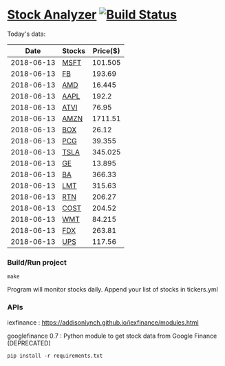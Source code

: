 # [Stock Analyzer](https://ogoyal.github.io/StockAnalyzer/) [![Build Status](https://travis-ci.org/ogoyal/StockAnalyzer.svg?branch=master)](https://travis-ci.org/ogoyal/StockAnalyzer)

Today's data:

| Date| Stocks| Price($) | 
| --- | --- | ---  | 
| 2018-06-13| [MSFT](https://plot.ly/~ogoyal/2)| 101.505 | 
| 2018-06-13| [FB](https://plot.ly/~ogoyal/4)| 193.69 | 
| 2018-06-13| [AMD](https://plot.ly/~ogoyal/6)| 16.445 | 
| 2018-06-13| [AAPL](https://plot.ly/~ogoyal/8)| 192.2 | 
| 2018-06-13| [ATVI](https://plot.ly/~ogoyal/10)| 76.95 | 
| 2018-06-13| [AMZN](https://plot.ly/~ogoyal/12)| 1711.51 | 
| 2018-06-13| [BOX](https://plot.ly/~ogoyal/14)| 26.12 | 
| 2018-06-13| [PCG](https://plot.ly/~ogoyal/16)| 39.355 | 
| 2018-06-13| [TSLA](https://plot.ly/~ogoyal/18)| 345.025 | 
| 2018-06-13| [GE](https://plot.ly/~ogoyal/20)| 13.895 | 
| 2018-06-13| [BA](https://plot.ly/~ogoyal/22)| 366.33 | 
| 2018-06-13| [LMT](https://plot.ly/~ogoyal/24)| 315.63 | 
| 2018-06-13| [RTN](https://plot.ly/~ogoyal/26)| 206.27 | 
| 2018-06-13| [COST](https://plot.ly/~ogoyal/28)| 204.52 | 
| 2018-06-13| [WMT](https://plot.ly/~ogoyal/30)| 84.215 | 
| 2018-06-13| [FDX](https://plot.ly/~ogoyal/32)| 263.81 | 
| 2018-06-13| [UPS](https://plot.ly/~ogoyal/34)| 117.56 | 

### Build/Run project

```
make
```

Program will monitor stocks daily. Append your list of stocks in tickers.yml

### APIs
iexfinance : https://addisonlynch.github.io/iexfinance/modules.html

googlefinance 0.7 : Python module to get stock data from Google Finance (DEPRECATED)

```
pip install -r requirements.txt
```
